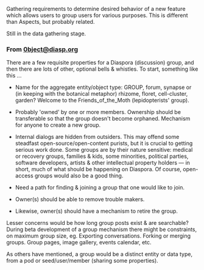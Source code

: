 Gathering requirements to determine desired behavior of a new feature which allows users to group users for various purposes. This is different than Aspects, but probably related.

Still in the data gathering stage.

### From 0bject@diasp.org

There are a few requisite properties for a Diaspora (discussion) group, and then there are lots of other, optional bells & whistles. To start, something like this ...

* Name for the aggregate entity/object type: GROUP, forum, synapse or (in keeping with the botanical metaphor) rhizome, floret, cell-cluster, garden?  Welcome to the Friends_of_the_Moth (lepidopterists' group).
 
* Probably 'owned' by one or more members. Ownership should be transferable so that the group doesn't become orphaned.  Mechanism for anyone to create a new group.
 
* Internal dialogs are hidden from outsiders.  This may offend some steadfast open-source/open-content purists, but it is crucial to getting serious work done. Some groups are by their nature sensitive: medical or recovery groups, families & kids, some minorities, political parties, software developers, artists & other intellectual property holders — in short, much of what should be happening on Diaspora.  Of course, open-access groups would also be a good thing.
 
* Need a path for finding & joining a group that one would like to join.

* Owner(s) should be able to remove trouble makers. 
 
* Likewise, owner(s) should have a mechanism to retire the group.
 
Lesser concerns would be how long group posts exist & are searchable? During beta development of a group mechanism there might be constraints, on maximum group size, eg.  Exporting conversations.  Forking or merging groups.  Group pages, image gallery, events calendar, etc. 
  
As others have mentioned, a group would be a distinct entity or data type, from a pod or seed/user/member (sharing some properties). 
